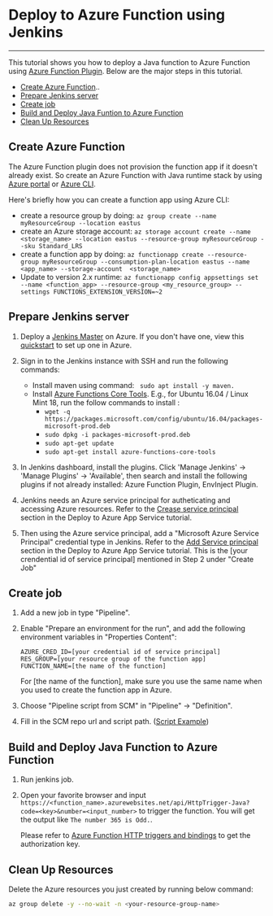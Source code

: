 # Deploy to Azure Function using Jenkins

---

This tutorial shows you how to deploy a Java function to Azure Function using [Azure Function Plugin](https://github.com/jenkinsci/azure-function-plugin). Below are the major steps in this tutorial.

- [Create Azure Function](#create-function)..
- [Prepare Jenkins server](#prepare)
- [Create job](#create-job)
- [Build and Deploy Java Funtion to Azure Function](#deploy)
- [Clean Up Resources](#clean-up)


## <a name="create-function"></a>Create Azure Function

The Azure Function plugin does not provision the function app if it doesn't already exist. So create an Azure Function with Java runtime stack by using [Azure portal](https://docs.microsoft.com/en-us/azure/azure-functions/functions-create-first-azure-function) or [Azure CLI](https://docs.microsoft.com/en-us/azure/azure-functions/functions-create-first-azure-function-azure-cli).

Here's briefly how you can create a function app using Azure CLI:
* create a resource group by doing: ```az group create --name myResourceGroup --location eastus```
* create an Azure storage account: ```az storage account create --name <storage_name> --location eastus --resource-group myResourceGroup --sku Standard_LRS```
* create a function app by doing: ```az functionapp create --resource-group myResourceGroup --consumption-plan-location eastus --name <app_name> --storage-account  <storage_name>```
* Update to version 2.x runtime: ```az functionapp config appsettings set --name <function_app> --resource-group <my_resource_group> --settings FUNCTIONS_EXTENSION_VERSION=~2```

## <a name="prepare"></a>Prepare Jenkins server

1. Deploy a [Jenkins Master](https://aka.ms/jenkins-on-azure) on Azure. If you don't have one, view this [quickstart](https://docs.microsoft.com/en-us/azure/jenkins/install-jenkins-solution-template) to set up one in Azure.

1. Sign in to the Jenkins instance with SSH and run the following commands:
    *  Install maven using command: ``` sudo apt install -y maven.```
    * Install [Azure Functions Core Tools](https://docs.microsoft.com/en-us/azure/azure-functions/functions-run-local). E.g., for Ubuntu 16.04 / Linux Mint 18, run the follow commands to install :
        * ```wget -q https://packages.microsoft.com/config/ubuntu/16.04/packages-microsoft-prod.deb```
        * ```sudo dpkg -i packages-microsoft-prod.deb```
        * ```sudo apt-get update```
        * ```sudo apt-get install azure-functions-core-tools```

1. In Jenkins dashboard, install the plugins. Click 'Manage Jenkins' -> 'Manage Plugins' -> 'Available', 
then search and install the following plugins if not already installed: Azure Function Plugin, EnvInject Plugin.

1. Jenkins needs an Azure service principal for autheticating and accessing Azure resources. Refer to the [Crease service principal](https://docs.microsoft.com/en-us/azure/jenkins/tutorial-jenkins-deploy-web-app-azure-app-service#create-service-principal) section in the Deploy to Azure App Service tutorial.

1. Then using the Azure service principal, add a "Microsoft Azure Service Principal" credential type in Jenkins. Refer to the [Add Service principal](https://docs.microsoft.com/en-us/azure/jenkins/tutorial-jenkins-deploy-web-app-azure-app-service#add-service-principal-to-jenkins) section in the Deploy to Azure App Service tutorial. This is the [your crendential id of service principal] mentioned in Step 2 under "Create Job"


## <a name="create-job"></a>Create job

1. Add a new job in type "Pipeline".

1. Enable "Prepare an environment for the run", and add the following environment variables
   in "Properties Content":
    ```
    AZURE_CRED_ID=[your credential id of service principal]
    RES_GROUP=[your resource group of the function app]
    FUNCTION_NAME=[the name of the function]
    ```
    For [the name of the function], make sure you use the same name when you used to create the function app in Azure.

1. Choose "Pipeline script from SCM" in "Pipeline" -> "Definition".

1. Fill in the SCM repo url and script path. ([Script Example](doc/resources/jenkins/JenkinsFile))


## <a name="deploy"></a>Build and Deploy Java Function to Azure Function

1. Run jenkins job.

1. Open your favorite browser and input `https://<function_name>.azurewebsites.net/api/HttpTrigger-Java?code=<key>&number=<input_number>` to trigger the function. You will get the output like `The number 365 is Odd.`.

    Please refer to [Azure Function HTTP triggers and bindings](https://docs.microsoft.com/en-us/azure/azure-functions/functions-bindings-http-webhook#authorization-keys) to get the authorization key.

## <a name="clean-up"></a>Clean Up Resources

Delete the Azure resources you just created by running below command:

```bash
az group delete -y --no-wait -n <your-resource-group-name>
```
